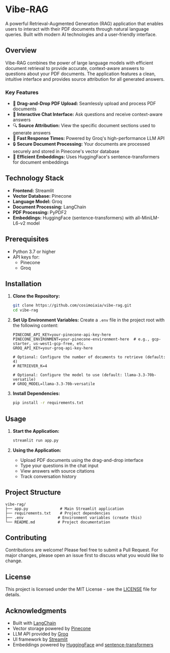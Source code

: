 # Vibe-RAG

A powerful Retrieval-Augmented Generation (RAG) application that enables users to interact with their PDF documents through natural language queries. Built with modern AI technologies and a user-friendly interface.

## Overview

Vibe-RAG combines the power of large language models with efficient document retrieval to provide accurate, context-aware answers to questions about your PDF documents. The application features a clean, intuitive interface and provides source attribution for all generated answers.

### Key Features
- 📄 **Drag-and-Drop PDF Upload:** Seamlessly upload and process PDF documents
- 💬 **Interactive Chat Interface:** Ask questions and receive context-aware answers
- 🔍 **Source Attribution:** View the specific document sections used to generate answers
- 🚀 **Fast Response Times:** Powered by Groq's high-performance LLM API
- 🔒 **Secure Document Processing:** Your documents are processed securely and stored in Pinecone's vector database
- 🤖 **Efficient Embeddings:** Uses HuggingFace's sentence-transformers for document embeddings

## Technology Stack

- **Frontend:** Streamlit
- **Vector Database:** Pinecone
- **Language Model:** Groq
- **Document Processing:** LangChain
- **PDF Processing:** PyPDF2
- **Embeddings:** HuggingFace (sentence-transformers) with all-MiniLM-L6-v2 model

## Prerequisites

- Python 3.7 or higher
- API keys for:
  - Pinecone
  - Groq

## Installation

1. **Clone the Repository:**
   ```bash
   git clone https://github.com/cosimoiaia/vibe-rag.git
   cd vibe-rag
   ```

2. **Set Up Environment Variables:**
   Create a `.env` file in the project root with the following content:
   ```
   PINECONE_API_KEY=your-pinecone-api-key-here
   PINECONE_ENVIRONMENT=your-pinecone-environment-here  # e.g., gcp-starter, us-west1-gcp-free, etc.
   GROQ_API_KEY=your-groq-api-key-here

   # Optional: Configure the number of documents to retrieve (default: 4)
   # RETRIEVER_K=4

   # Optional: Configure the model to use (default: llama-3.3-70b-versatile)
   # GROQ_MODEL=llama-3.3-70b-versatile
   ```

3. **Install Dependencies:**
   ```bash
   pip install -r requirements.txt
   ```

## Usage

1. **Start the Application:**
   ```bash
   streamlit run app.py
   ```

2. **Using the Application:**
   - Upload PDF documents using the drag-and-drop interface
   - Type your questions in the chat input
   - View answers with source citations
   - Track conversation history

## Project Structure

```
vibe-rag/
├── app.py              # Main Streamlit application
├── requirements.txt    # Project dependencies
├── .env               # Environment variables (create this)
└── README.md          # Project documentation
```

## Contributing

Contributions are welcome! Please feel free to submit a Pull Request. For major changes, please open an issue first to discuss what you would like to change.

## License

This project is licensed under the MIT License - see the [LICENSE](LICENSE) file for details.

## Acknowledgments

- Built with [LangChain](https://www.langchain.com/)
- Vector storage powered by [Pinecone](https://www.pinecone.io/)
- LLM API provided by [Groq](https://groq.com/)
- UI framework by [Streamlit](https://streamlit.io/)
- Embeddings powered by [HuggingFace](https://huggingface.co/) and [sentence-transformers](https://www.sbert.net/)


